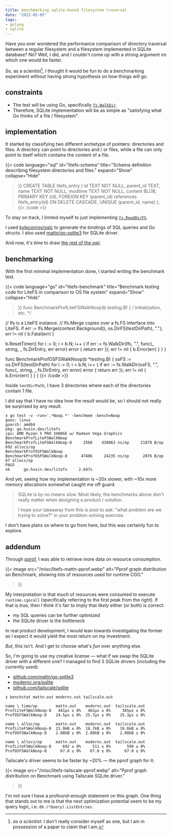 ```yaml
---
title: benchmarking sqlite-based filesystem traversal
date: "2022-05-05"
tags:
- golang
- sqlite
---
```


Have you ever wondered the performance comparison of directory traversal between a regular filesystem and a filesystem implemented in SQLite database?
No?
Well, I did, and I couldn't come up with a strong argument on which one would be faster.

So, as a scientist[^1], I thought it would be fun to do a benchmarking experiment without having strong hypothesis on how things will go.

[^1]: _as a scientist_: I don't really consider myself as one, but I am in possession of a paper to claim that I am.

<!--more-->

## constraints

- The test will be using Go, specifically [`fs.WalkDir`](https://pkg.go.dev/io/fs#WalkDir).
- Therefore, SQLite implementation will be as simple as "satisfying what Go thinks of a file / filesystem".

## implementation

It started by classifying two different archetype of pointers: directories and files.
A directory can point to directories and / or files, while a file can only point to itself which contains the content of a file.

{{<
  code language="sql"
  id="litefs-schema"
  title="Schema definition describing filesystem directories and files." expand="Show" collapse="Hide"
>}}
CREATE TABLE litefs_entry (
  id TEXT NOT NULL,
  parent_id TEXT,
  name TEXT NOT NULL,
  modtime TEXT NOT NULL,
  content BLOB,
  PRIMARY KEY (id),
  FOREIGN KEY (parent_id) references litefs_entry(id) ON DELETE CASCADE,
  UNIQUE (parent_id, name)
);
{{< /code >}}

To stay on track, I limited myself to just implementing [`fs.ReadDirFS`](https://pkg.go.dev/io/fs#ReadDirFS).

I used [kyleconroy/sqlc](https://github.com/kyleconroy/sqlc) to generate the bindings of SQL queries and Go structs.
I also used [mattn/go-sqlite3](https://github.com/mattn/go-sqlite3) for SQLite driver.

And now, it's time to draw [the rest of the owl](https://github.com/wilsonehusin/litefs/blob/3d09a27527ea3a1a1bbc40a7ed3b9a61ed19bc1e/fs.go).

## benchmarking

With the first minimal implementation done, I started writing the benchmark test.

{{<
  code language="go"
  id="litefs-benchmark"
  title="Benchmark testing code for LiteFS in comparison to OS file system" expand="Show" collapse="Hide"
>}}
func BenchmarkProfLiteFSWalkNoop(b *testing.B) {
  /* initialization, etc. */

  // lfs is a LiteFS instance.
  // lfs.Merge copies over a fs.FS interface into LiteFS.
  if err := lfs.Merge(context.Background(), os.DirFS(testDirPath), "."); err != nil {
    b.Fatal(err)
  }

  b.ResetTimer()
  for i := 0; i < b.N; i++ {
    if err := fs.WalkDir(lfs, ".", func(_ string, _ fs.DirEntry, err error) error {
      return err
    }); err != nil {
      b.Error(err)
    }
  }
}

func BenchmarkProfOSFSWalkNoop(b *testing.B) {
  osFS := os.DirFS(testDirPath)
  for i := 0; i < b.N; i++ {
    if err := fs.WalkDir(osFS, ".", func(_ string, _ fs.DirEntry, err error) error {
      return err
    }); err != nil {
      b.Error(err)
    }
  }
}
{{< /code >}}

Inside `testDirPath`, I have 3 directories where each of the directories contain 1 file.

I did say that I have no idea how the result would be, so I should not really be surprised by any result.

```
❯ go test -v -run='.*Noop.*' -benchmem -bench=Noop
goos: linux
goarch: amd64
pkg: go.husin.dev/litefs
cpu: AMD Ryzen 5 PRO 3400GE w/ Radeon Vega Graphics
BenchmarkProfLiteFSWalkNoop
BenchmarkProfLiteFSWalkNoop-8     2568    438863 ns/op     21878 B/op    692 allocs/op
BenchmarkProfOSFSWalkNoop
BenchmarkProfOSFSWalkNoop-8      47486     24235 ns/op      2076 B/op     67 allocs/op
PASS
ok      go.husin.dev/litefs     2.647s
```

And yet, seeing how my implementation is ~20x slower,
with ~10x more memory allocations somewhat caught me off guard.

> SQLite is by no means slow.
> Most likely, the benchmarks above don't really matter when designing a product / solution.
> 
> I hope your takeaway from this is post to ask: "what problem are we trying to solve?" in your problem-solving exercise.


I don't have plans on where to go from here, but this was certainly fun to explore.

## addendum

Through [pprof](https://github.com/google/pprof), I was able to retrieve more data on resource consumption.

{{<
  image
  src="/misc/litefs-mattn-pprof.webp"
  alt="Pprof graph distribution on Benchmark, showing lots of resources used for runtime CGO."
>}}

My interpretation is that much of resources were consumed to execute `runtime.cgocall` (specifically referring to the first peak from the right).
If that is true, then I think it's fair to imply that _likely_ either (or both) is correct:

- my SQL queries can be further optimized
- the SQLite driver is the bottleneck

In real product development, I would lean towards investigating the former as I expect it would yield the most return on my investment.

_But_, this isn't. And I get to choose what's _fun_ over anything else.

So, I'm going to use my creative license — what if we swap the SQLite driver with a different one?
I managed to find 3 SQLite drivers (including the currently used):

- [github.com/mattn/go-sqlite3](https://github.com/mattn/go-sqlite3)
- [modernc.org/sqlite](https://mordenc.org/sqlite)
- [github.com/tailscale/sqlite](https://github.com/tailscale/sqlite)

```
❯ benchstat mattn.out modernc.out tailscale.out

name \ time/op        mattn.out    modernc.out  tailscale.out
ProfLiteFSWalkNoop-8   441µs ± 0%   462µs ± 0%     365µs ± 0%
ProfOSFSWalkNoop-8    24.5µs ± 0%  25.7µs ± 0%    25.3µs ± 0%

name \ alloc/op       mattn.out    modernc.out  tailscale.out
ProfLiteFSWalkNoop-8  21.9kB ± 0%  18.7kB ± 0%    19.6kB ± 0%
ProfOSFSWalkNoop-8    2.08kB ± 0%  2.08kB ± 0%    2.08kB ± 0%

name \ allocs/op      mattn.out    modernc.out  tailscale.out
ProfLiteFSWalkNoop-8     692 ± 0%     511 ± 0%       599 ± 0%
ProfOSFSWalkNoop-8      67.0 ± 0%    67.0 ± 0%      67.0 ± 0%
```

Tailscale's driver seems to be faster by ~20% — the pprof graph for it:

{{<
  image
  src="/misc/litefs-tailscale-pprof.webp"
  alt="Pprof graph distribution on Benchmark using Tailscale SQLite driver."
>}}

I'm not sure I have a profound-enough statement on this graph.
One thing that stands out to me is that the next optimization potential seem to be my query logic, i.e. `db.(*Query).ListEntries`.
